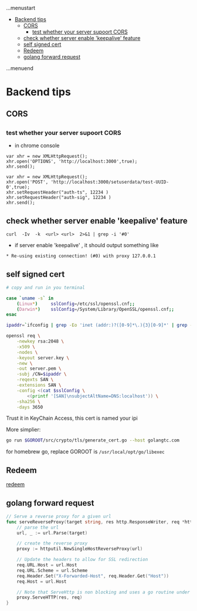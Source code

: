 ...menustart

- [Backend tips](#6edcb6f97b94edc1579875d8335df797)
    - [CORS](#5a8feff0b4bde3eec9244b76023b791d)
        - [test whether your server supoort CORS](#1e545f4bd1d09eb09ed43fabac84aba4)
    - [check whether server enable 'keepalive' feature](#f779c9d1d9da7473f0eebf90d56dc319)
    - [self signed cert](#b09fb18aea2fecd5ff9b30027f00a5aa)
    - [Redeem](#81ed4dcb851fefbbbc791eeef4cd97a2)
    - [golang forward request](#e165301d2a7fe3a79049eb6aab23632a)

...menuend


<h2 id="6edcb6f97b94edc1579875d8335df797"></h2>


# Backend tips


<h2 id="5a8feff0b4bde3eec9244b76023b791d"></h2>


## CORS 

<h2 id="1e545f4bd1d09eb09ed43fabac84aba4"></h2>


### test whether your server supoort CORS

- in chrome  console 

```
var xhr = new XMLHttpRequest();
xhr.open('OPTIONS', 'http://localhost:3000',true);
xhr.send();
```

```
var xhr = new XMLHttpRequest();
xhr.open('POST', 'http://localhost:3000/setuserdata/test-UUID-0',true);
xhr.setRequestHeader("auth-ts", 12234 )
xhr.setRequestHeader("auth-sig", 12234 )
xhr.send();
```


<h2 id="f779c9d1d9da7473f0eebf90d56dc319"></h2>


## check whether server enable 'keepalive' feature

```
curl  -Iv  -k  <url> <url>  2>&1 | grep -i '#0'
```

- if server enable 'keepalive' , it should output something like

```
* Re-using existing connection! (#0) with proxy 127.0.0.1
```



<h2 id="b09fb18aea2fecd5ff9b30027f00a5aa"></h2>


## self signed cert 

```bash
# copy and run in you terminal

case `uname -s` in
    (Linux*)     sslConfig=/etc/ssl/openssl.cnf;;
    (Darwin*)    sslConfig=/System/Library/OpenSSL/openssl.cnf;;
esac

ipaddr=`ifconfig | grep -Eo 'inet (addr:)?([0-9]*\.){3}[0-9]*' | grep -Eo '([0-9]*\.){3}[0-9]*' | grep -v '127.0.0.1'`

openssl req \
    -newkey rsa:2048 \
    -x509 \
    -nodes \
    -keyout server.key \
    -new \
    -out server.pem \
    -subj /CN=$ipaddr \
    -reqexts SAN \
    -extensions SAN \
    -config <(cat $sslConfig \
        <(printf '[SAN]\nsubjectAltName=DNS:localhost')) \
    -sha256 \
    -days 3650

```

Trust it in KeyChain Access, this cert is named your ipi

More simplier:

```bash
go run $GOROOT/src/crypto/tls/generate_cert.go --host golangtc.com
```

for homebrew go, replace GOROOT is `/usr/local/opt/go/libexec`


<h2 id="81ed4dcb851fefbbbc791eeef4cd97a2"></h2>


## Redeem 

[redeem](redeem.md)


<h2 id="e165301d2a7fe3a79049eb6aab23632a"></h2>


## golang forward request

```go
// Serve a reverse proxy for a given url
func serveReverseProxy(target string, res http.ResponseWriter, req *http.Request) {
    // parse the url
    url, _ := url.Parse(target)

    // create the reverse proxy
    proxy := httputil.NewSingleHostReverseProxy(url)

    // Update the headers to allow for SSL redirection
    req.URL.Host = url.Host
    req.URL.Scheme = url.Scheme
    req.Header.Set("X-Forwarded-Host", req.Header.Get("Host"))
    req.Host = url.Host

    // Note that ServeHttp is non blocking and uses a go routine under the hood
    proxy.ServeHTTP(res, req)
}
```

